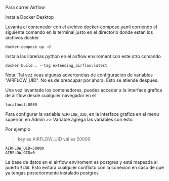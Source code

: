 Para correr Airflow

Instala Docker Desktop

Levanta el contenedor con el archivo docker-compose.yaml corriendo el siguiente comando en la terminal justo en el directorio donde estan los archivos docker

`docker-compose up -d`

Instala las librerias python en el airflow enviroment con este otro comando

`docker build . --tag extending_airflow:latest`

Nota: Tal vez veas algunas advertencias de configuracion de variables "AIRFLOW_UID". No es de preocupar por ahora. Esto se atiende despues.

Una vez levantado los contenedores, puedes acceder a la interface grafica de airflow desde cualquier navegador en el

`localhost:8080`

Para configurar la variable `AIRFLOW_UID`, en la interface grafica en el menu superior, en Admin >> Variable agrega las variables con esto. 

Por ejemplo
> key es AIRFLOW_UID
> val es 50000

```
AIRFLOW_UID=50000
AIRFLOW_GID=0
```

La base de datos en el airflow enviroment es postgres y está mapeada al puerto `5430`. Esto evitara cualquier conflicto con la conexion en caso de que ya tengas posteriormente instalado postgres



